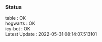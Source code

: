 ### Status


table : OK  
hogwarts : OK  
icy-bot : OK  
Latest Update : 2022-05-31 08:14:07.513101
